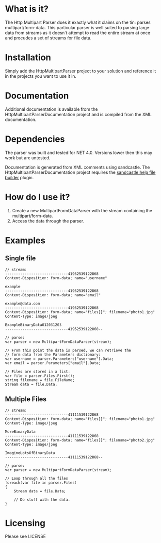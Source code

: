 What is it?
===========

The Http Multipart Parser does it exactly what it claims on the tin: parses multipart/form-data. This particular
parser is well suited to parsing large data from streams as it doesn't attempt to read the entire stream at once and
procudes a set of streams for file data.

Installation
=============
Simply add the HttpMultipartParser project to your solution and reference it in the projects you want to use it in.

Documentation
=============
Additional documentation is available from the HttpMultipartParserDocumentation project and is compiled from the
XML documentation.

Dependencies
============
The parser was built and tested for NET 4.0. Versions lower then this may work but are untested.

Documentation is generated from XML comments using sandcastle. The HttpMultipartParserDocumentation project
requires the [sandcastle help file builder](http://shfb.codeplex.com/) plugin.

How do I use it?
================
1. Create a new MultipartFormDataParser with the stream containing the multipart/form-data.
2. Access the data through the parser.

Examples
========

Single file
-----------

	// stream:
	-----------------------------41952539122868
	Content-Disposition: form-data; name="username"

	example
	-----------------------------41952539122868
	Content-Disposition: form-data; name="email"

	example@data.com
	-----------------------------41952539122868
	Content-Disposition: form-data; name="files[]"; filename="photo1.jpg"
	Content-Type: image/jpeg

	ExampleBinaryData012031203
	-----------------------------41952539122868--

	// parse:
    var parser = new MultipartFormDataParser(stream);

	// From this point the data is parsed, we can retrieve the
	// form data from the Parameters dictionary:
	var username = parser.Parameters["username"].Data;
	var email = parser.Parameters["email"].Data;

	// Files are stored in a list:
	var file = parser.Files.First();
	string filename = file.FileName;
	Stream data = file.Data;

Multiple Files
-----------

	// stream:
	-----------------------------41111539122868
	Content-Disposition: form-data; name="files[]"; filename="photo1.jpg"
	Content-Type: image/jpeg

	MoreBinaryData
	-----------------------------41111539122868
	Content-Disposition: form-data; name="files[]"; filename="photo2.jpg"
	Content-Type: image/jpeg

	ImagineLotsOfBinaryData
	-----------------------------41111539122868--

	// parse:
    var parser = new MultipartFormDataParser(stream);

	// Loop through all the files
	foreach(var file in parser.Files)
	{
	    Stream data = file.Data;

		// Do stuff with the data.
	}

Licensing
=========
Please see LICENSE
